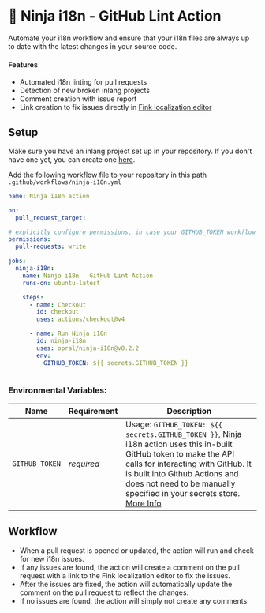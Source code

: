 # 🥷 Ninja i18n - GitHub Lint Action

Automate your i18n workflow and ensure that your i18n files are always up to date with the latest changes in your source code.

#### Features

- Automated i18n linting for pull requests
- Detection of new broken inlang projects
- Comment creation with issue report
- Link creation to fix issues directly in [Fink localization editor](https://inlang.com/m/tdozzpar/app-inlang-finkLocalizationEditor)

## Setup

Make sure you have an inlang project set up in your repository. If you don't have one yet, you can create one [here](https://inlang.com/documentation/concept/project).

Add the following workflow file to your repository in this path `.github/workflows/ninja-i18n.yml`

```yml
name: Ninja i18n action

on:
  pull_request_target:

# explicitly configure permissions, in case your GITHUB_TOKEN workflow permissions are set to read-only in repository settings
permissions: 
  pull-requests: write

jobs:
  ninja-i18n:
    name: Ninja i18n - GitHub Lint Action
    runs-on: ubuntu-latest

    steps:
      - name: Checkout
        id: checkout
        uses: actions/checkout@v4

      - name: Run Ninja i18n
        id: ninja-i18n
        uses: opral/ninja-i18n@v0.2.2
        env:
          GITHUB_TOKEN: ${{ secrets.GITHUB_TOKEN }}
          
```

### Environmental Variables:

| Name                  | Requirement | Description |
| --------------------- | ----------- | ----------- |
| `GITHUB_TOKEN`        | _required_ | Usage: `GITHUB_TOKEN: ${{ secrets.GITHUB_TOKEN }}`,  Ninja i18n action uses this in-built GitHub token to make the API calls for interacting with GitHub. It is built into Github Actions and does not need to be manually specified in your secrets store. [More Info](https://help.github.com/en/actions/configuring-and-managing-workflows/authenticating-with-the-github_token)|

## Workflow

- When a pull request is opened or updated, the action will run and check for new i18n issues.
- If any issues are found, the action will create a comment on the pull request with a link to the Fink localization editor to fix the issues.
- After the issues are fixed, the action will automatically update the comment on the pull request to reflect the changes.
- If no issues are found, the action will simply not create any comments.
